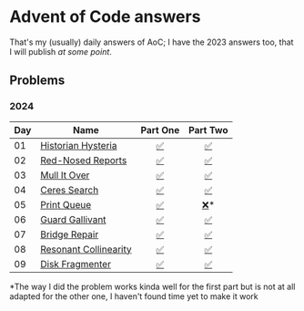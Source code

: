 # Advent of Code answers

That's my (usually) daily answers of AoC; I have the 2023 answers too, that I will publish _at some point_.

## Problems

[//]: # (✅)
[//]: # (❌)

### 2024
| Day | Name                                                         |           Part One           |           Part Two            |
|-----|--------------------------------------------------------------|:----------------------------:|:-----------------------------:|
| 01  | [Historian Hysteria](https://adventofcode.com/2024/day/1)    | [✅](./lib/src/2024/1/1.dart) | [✅](./lib/src/2024/1/2.dart)  |
| 02  | [Red-Nosed Reports](https://adventofcode.com/2024/day/2)     | [✅](./lib/src/2024/2/1.dart) | [✅](./lib/src/2024/2/2.dart)  |
| 03  | [Mull It Over](https://adventofcode.com/2024/day/3)          | [✅](./lib/src/2024/3/1.dart) | [✅](./lib/src/2024/3/2.dart)  |
| 04  | [Ceres Search](https://adventofcode.com/2024/day/4)          | [✅](./lib/src/2024/4/1.dart) | [✅](./lib/src/2024/4/2.dart)  |
| 05  | [Print Queue](https://adventofcode.com/2024/day/5)           | [✅](./lib/src/2024/5/1.dart) | [❌](./lib/src/2024/5/2.dart)* |
| 06  | [Guard Gallivant](https://adventofcode.com/2024/day/6)       | [✅](./lib/src/2024/6/1.dart) | [✅](./lib/src/2024/6/2.dart)  |
| 07  | [Bridge Repair](https://adventofcode.com/2024/day/7)         | [✅](./lib/src/2024/7/1.dart) | [✅](./lib/src/2024/7/2.dart)  |
| 08  | [Resonant Collinearity](https://adventofcode.com/2024/day/8) | [✅](./lib/src/2024/8/1.dart) | [✅](./lib/src/2024/8/2.dart)  |
| 09  | [Disk Fragmenter](https://adventofcode.com/2024/day/9)       | [✅](./lib/src/2024/9/1.dart) | [✅](./lib/src/2024/9/2.dart)  |

*The way I did the problem works kinda well for the first part but is not at all adapted for the other one, I haven't found time yet to make it work